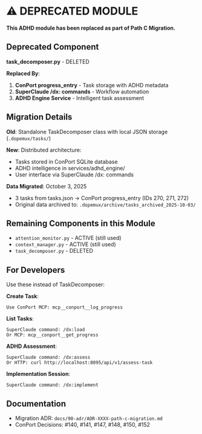 # ⚠️ DEPRECATED MODULE

**This ADHD module has been replaced as part of Path C Migration.**

## Deprecated Component

**task_decomposer.py** - DELETED

**Replaced By**:
1. **ConPort progress_entry** - Task storage with ADHD metadata
2. **SuperClaude /dx: commands** - Workflow automation
3. **ADHD Engine Service** - Intelligent task assessment

## Migration Details

**Old**: Standalone TaskDecomposer class with local JSON storage (`.dopemux/tasks/`)

**New**: Distributed architecture:
- Tasks stored in ConPort SQLite database
- ADHD intelligence in services/adhd_engine/
- User interface via SuperClaude /dx: commands

**Data Migrated**: October 3, 2025
- 3 tasks from tasks.json → ConPort progress_entry (IDs 270, 271, 272)
- Original data archived to: `.dopemux/archive/tasks_archived_2025-10-03/`

## Remaining Components in this Module

- `attention_monitor.py` - ACTIVE (still used)
- `context_manager.py` - ACTIVE (still used)
- `task_decomposer.py` - DELETED

## For Developers

Use these instead of TaskDecomposer:

**Create Task**:
```
Use ConPort MCP: mcp__conport__log_progress
```

**List Tasks**:
```
SuperClaude command: /dx:load
Or MCP: mcp__conport__get_progress
```

**ADHD Assessment**:
```
SuperClaude command: /dx:assess
Or HTTP: curl http://localhost:8095/api/v1/assess-task
```

**Implementation Session**:
```
SuperClaude command: /dx:implement
```

## Documentation

- Migration ADR: `docs/90-adr/ADR-XXXX-path-c-migration.md`
- ConPort Decisions: #140, #141, #147, #148, #150, #152
